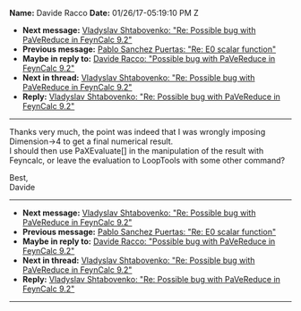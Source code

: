 **Name:** Davide Racco
**Date:** 01/26/17-05:19:10 PM Z

  - **Next message:** [Vladyslav Shtabovenko: "Re: Possible bug with
    PaVeReduce in FeynCalc 9.2"](1202.html)
  - **Previous message:** [Pablo Sanchez Puertas: "Re: E0 scalar
    function"](1200.html)
  - **Maybe in reply to:** [Davide Racco: "Possible bug with PaVeReduce
    in FeynCalc 9.2"](1197.html)
  - **Next in thread:** [Vladyslav Shtabovenko: "Re: Possible bug with
    PaVeReduce in FeynCalc 9.2"](1202.html)
  - **Reply:** [Vladyslav Shtabovenko: "Re: Possible bug with PaVeReduce
    in FeynCalc 9.2"](1202.html)

-----

Thanks very much, the point was indeed that I was wrongly imposing
Dimension-\>4 to get a final numerical result.  
I should then use PaXEvaluate[] in the manipulation of the
result with Feyncalc, or leave the evaluation to LoopTools with some
other command?  

Best,  
Davide  

-----

  - **Next message:** [Vladyslav Shtabovenko: "Re: Possible bug with
    PaVeReduce in FeynCalc 9.2"](1202.html)
  - **Previous message:** [Pablo Sanchez Puertas: "Re: E0 scalar
    function"](1200.html)
  - **Maybe in reply to:** [Davide Racco: "Possible bug with PaVeReduce
    in FeynCalc 9.2"](1197.html)
  - **Next in thread:** [Vladyslav Shtabovenko: "Re: Possible bug with
    PaVeReduce in FeynCalc 9.2"](1202.html)
  - **Reply:** [Vladyslav Shtabovenko: "Re: Possible bug with PaVeReduce
    in FeynCalc 9.2"](1202.html)

-----

